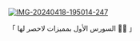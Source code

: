 <a href="https://ibb.co/2YyDnqj"><img src="https://i.ibb.co/2YyDnqj/IMG-20240418-195014-247.jpg" alt="IMG-20240418-195014-247" border="0"></a>

   「 السورس الأول بمميزات لاحصر لها 🤸‍♂️ 」
